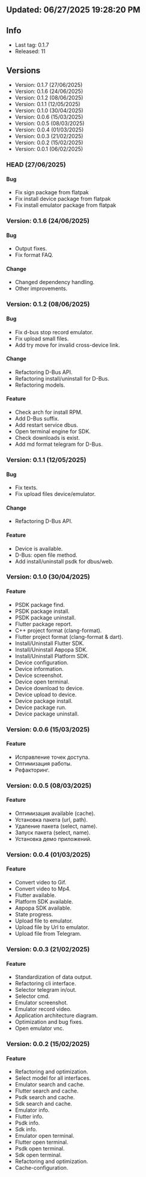 ## Updated: 06/27/2025 19:28:20 PM

## Info

- Last tag: 0.1.7
- Released: 11

## Versions

- Version: 0.1.7 (27/06/2025)
- Version: 0.1.6 (24/06/2025)
- Version: 0.1.2 (08/06/2025)
- Version: 0.1.1 (12/05/2025)
- Version: 0.1.0 (30/04/2025)
- Version: 0.0.6 (15/03/2025)
- Version: 0.0.5 (08/03/2025)
- Version: 0.0.4 (01/03/2025)
- Version: 0.0.3 (21/02/2025)
- Version: 0.0.2 (15/02/2025)
- Version: 0.0.1 (06/02/2025)

### HEAD (27/06/2025)

#### Bug

- Fix sign package from flatpak
- Fix install device package from flatpak
- Fix install emulator package from flatpak

### Version: 0.1.6 (24/06/2025)

#### Bug

- Output fixes.
- Fix format FAQ.

#### Change

- Changed dependency handling.
- Other improvements.

### Version: 0.1.2 (08/06/2025)

#### Bug

- Fix d-bus stop record emulator.
- Fix upload small files.
- Add try move for invalid cross-device link.

#### Change

- Refactoring D-Bus API.
- Refactoring install/uninstall for D-Bus.
- Refactoring models.

#### Feature

- Check arch for install RPM.
- Add D-Bus suffix.
- Add restart service dbus.
- Open terminal engine for SDK.
- Check downloads is exist.
- Add md format telegram for D-Bus.

### Version: 0.1.1 (12/05/2025)

#### Bug

- Fix texts.
- Fix upload files device/emulator.

#### Change

- Refactoring D-Bus API.

#### Feature

- Device is available.
- D-Bus: open file method.
- Add install/uninstall psdk for dbus/web.

### Version: 0.1.0 (30/04/2025)

#### Feature

- PSDK package find.
- PSDK package install.
- PSDK package uninstall.
- Flutter package report.
- C++ project format (clang-format).
- Flutter project format (clang-format & dart).
- Install/Uninstall Flutter SDK.
- Install/Uninstall Аврора SDK.
- Install/Uninstall Platform SDK.
- Device configuration.
- Device information.
- Device screenshot.
- Device open terminal.
- Device download to device.
- Device upload to device.
- Device package install.
- Device package run.
- Device package uninstall.

### Version: 0.0.6 (15/03/2025)

#### Feature

- Исправление точек доступа.
- Оптимизация работы.
- Рефакторинг.

### Version: 0.0.5 (08/03/2025)

#### Feature

- Оптимизация available (cache).
- Установка пакета (url, path).
- Удаление пакета (select, name).
- Запуск пакета (select, name).
- Установка демо приложений.

### Version: 0.0.4 (01/03/2025)

#### Feature

- Convert video to Gif.
- Convert video to Mp4.
- Flutter available.
- Platform SDK available.
- Аврора SDK available.
- State progress.
- Upload file to emulator.
- Upload file by Url to emulator.
- Upload file from Telegram.

### Version: 0.0.3 (21/02/2025)

#### Feature

- Standardization of data output.
- Refactoring cli interface.
- Selector telegram in/out.
- Selector cmd.
- Emulator screenshot.
- Emulator record video.
- Application architecture diagram.
- Optimization and bug fixes.
- Open emulator vnc.

### Version: 0.0.2 (15/02/2025)

#### Feature

- Refactoring and optimization.
- Select model for all interfaces.
- Emulator search and cache.
- Flutter search and cache.
- Psdk search and cache.
- Sdk search and cache.
- Emulator info.
- Flutter info.
- Psdk info.
- Sdk info.
- Emulator open terminal.
- Flutter open terminal.
- Psdk open terminal.
- Sdk open terminal.
- Refactoring and optimization.
- Cache-configuration.
